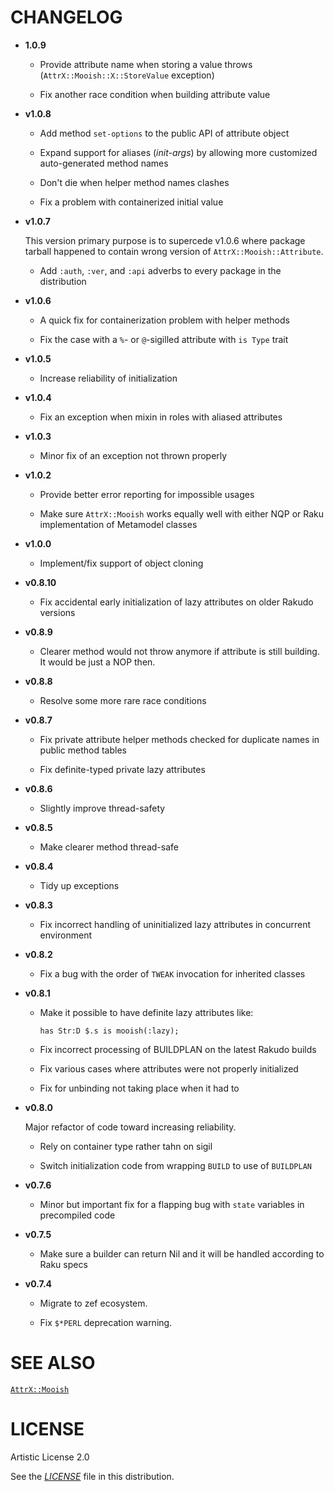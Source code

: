 # CHANGELOG

  - **1.0.9**
    
      - Provide attribute name when storing a value throws (`AttrX::Mooish::X::StoreValue` exception)
    
      - Fix another race condition when building attribute value

  - **v1.0.8**
    
      - Add method `set-options` to the public API of attribute object
    
      - Expand support for aliases (*init-args*) by allowing more customized auto-generated method names
    
      - Don't die when helper method names clashes
    
      - Fix a problem with containerized initial value

  - **v1.0.7**
    
    This version primary purpose is to supercede v1.0.6 where package tarball happened to contain wrong version of `AttrX::Mooish::Attribute`.
    
      - Add `:auth`, `:ver`, and `:api` adverbs to every package in the distribution

  - **v1.0.6**
    
      - A quick fix for containerization problem with helper methods
    
      - Fix the case with a `%`- or `@`-sigilled attribute with `is Type` trait

  - **v1.0.5**
    
      - Increase reliability of initialization

  - **v1.0.4**
    
      - Fix an exception when mixin in roles with aliased attributes

  - **v1.0.3**
    
      - Minor fix of an exception not thrown properly

  - **v1.0.2**
    
      - Provide better error reporting for impossible usages
    
      - Make sure `AttrX::Mooish` works equally well with either NQP or Raku implementation of Metamodel classes

  - **v1.0.0**
    
      - Implement/fix support of object cloning

  - **v0.8.10**
    
      - Fix accidental early initialization of lazy attributes on older Rakudo versions

  - **v0.8.9**
    
      - Clearer method would not throw anymore if attribute is still building. It would be just a NOP then.

  - **v0.8.8**
    
      - Resolve some more rare race conditions

  - **v0.8.7**
    
      - Fix private attribute helper methods checked for duplicate names in public method tables
    
      - Fix definite-typed private lazy attributes

  - **v0.8.6**
    
      - Slightly improve thread-safety

  - **v0.8.5**
    
      - Make clearer method thread-safe

  - **v0.8.4**
    
      - Tidy up exceptions

  - **v0.8.3**
    
      - Fix incorrect handling of uninitialized lazy attributes in concurrent environment

  - **v0.8.2**
    
      - Fix a bug with the order of `TWEAK` invocation for inherited classes

  - **v0.8.1**
    
      - Make it possible to have definite lazy attributes like:
        
        ``` 
        has Str:D $.s is mooish(:lazy);
        ```
    
      - Fix incorrect processing of BUILDPLAN on the latest Rakudo builds
    
      - Fix various cases where attributes were not properly initialized
    
      - Fix for unbinding not taking place when it had to

  - **v0.8.0**
    
    Major refactor of code toward increasing reliability.
    
      - Rely on container type rather tahn on sigil
    
      - Switch initialization code from wrapping `BUILD` to use of `BUILDPLAN`

  - **v0.7.6**
    
      - Minor but important fix for a flapping bug with `state` variables in precompiled code

  - **v0.7.5**
    
      - Make sure a builder can return Nil and it will be handled according to Raku specs

  - **v0.7.4**
    
      - Migrate to zef ecosystem.
    
      - Fix `$*PERL` deprecation warning.

# SEE ALSO

[`AttrX::Mooish`](docs/md/AttrX/Mooish.md)

# LICENSE

Artistic License 2.0

See the [*LICENSE*](LICENSE) file in this distribution.

